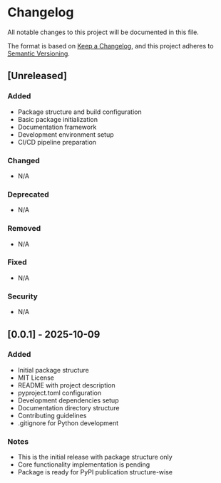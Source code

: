# Changelog

All notable changes to this project will be documented in this file.

The format is based on [Keep a Changelog](https://keepachangelog.com/en/1.0.0/),
and this project adheres to [Semantic Versioning](https://semver.org/spec/v2.0.0.html).

## [Unreleased]

### Added
- Package structure and build configuration
- Basic package initialization
- Documentation framework
- Development environment setup
- CI/CD pipeline preparation

### Changed
- N/A

### Deprecated
- N/A

### Removed
- N/A

### Fixed
- N/A

### Security
- N/A

## [0.0.1] - 2025-10-09

### Added
- Initial package structure
- MIT License
- README with project description
- pyproject.toml configuration
- Development dependencies setup
- Documentation directory structure
- Contributing guidelines
- .gitignore for Python development

### Notes
- This is the initial release with package structure only
- Core functionality implementation is pending
- Package is ready for PyPI publication structure-wise